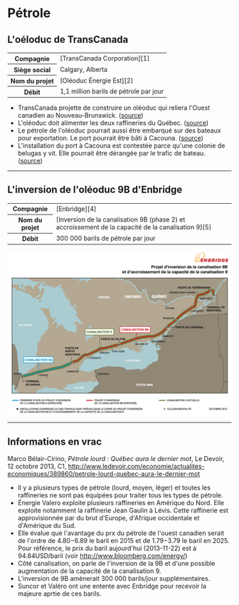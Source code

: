 # Pétrole

## L'oéloduc de TransCanada

<table>
  <tr>
    <th>Compagnie</th>
    <td>[TransCanada Corporation][1]</td>
  </tr>

  <tr>
    <th>Siège social</th>
    <td>Calgary, Alberta</td>
  </tr>

  <tr>
    <th>Nom du projet</th>
    <td>[Oléoduc Énergie Est][2]</td>
  </tr>
  <tr>
    <th>Débit</th>
    <td>1,1 million barils de pétrole par jour</td>
  </tr>
</table>


* TransCanada projette de construire un oléoduc qui reliera l'Ouest canadien au Nouveau-Brunswick. ([source][3])
* L'oléoduc doit alimenter les deux raffineries du Québec. ([source][3])
* Le pétrole de l'oléoduc pourrait aussi être embarqué sur des bateaux pour exportation. Le port pourrait être bâti à Cacouna. ([source][3])
* L'installation du port à Cacouna est contestée parce qu'une colonie de belugas y vit. Elle pourrait être dérangée par le trafic de bateau. ([source][3])

<hr>

## L'inversion de l'oléoduc 9B d'Enbridge

<table>
  <tr>
    <th>Compagnie</th>
    <td>[Enbridge][4]</td>
  </tr>

  <tr>
    <th>Nom du projet</th>
    <td>[Inversion de la canalisation 9B (phase 2) et accroissement de la capacité de la canalisation 9][5]</td>
  </tr>
  <tr>
    <th>Débit</th>
    <td>300 000 barils de pétrole par jour</td>
  </tr>
</table>

![Image décrivant le parcours de l'oléoduc 9B d'Enbridge](images/enbridge-9b-9.png)


<hr>

## Informations en vrac

Marco Bélair-Cirino, *Pétrole lourd : Québec aura le dernier mot*, Le Devoir, 12 octobre 2013, C1, http://www.ledevoir.com/economie/actualites-economiques/389860/petrole-lourd-quebec-aura-le-dernier-mot

* Il y a plusieurs types de pétrole (lourd, moyen, léger) et toutes les raffineries ne sont pas équipées pour traiter tous les types de pétrole.
* Énergie Valero exploite plusieurs raffineries en Amérique du Nord. Elle exploite notamment la raffinerie Jean Gaulin à Lévis. Cette raffinerie est approvisionnée par du brut d'Europe, d'Afrique occidentale et d'Amérique du Sud.
* Elle évalue que l'avantage du prx du pétrole de l'ouest canadien serait de l'ordre de 4.80$-6.89$ le baril en 2015 et de 1.79$-3.79$ le baril en 2025. Pour référence, le prix du baril aujourd'hui (2013-11-22) est à 94.84USD/baril (voir http://www.bloomberg.com/energy/)
* Côté canalisation, on parle de l'inversion de la 9B et d'une possible augmentation de la capacité de la canalisation 9.
* L'inversion de 9B amènerait 300 000 barils/jour supplémentaires.
* Suncor et Valéro ont une entente avec Enbridge pour recevoir la majeure aprtie de ces barils.

[1]: http://en.wikipedia.org/wiki/TransCanada_Corp.
[2]: http://www.oleoducenergieest.com
[3]: http://www.ledevoir.com/environnement/actualites-sur-l-environnement/393601/bas-saint-laurent-un-port-petrolier-pour-le-brut-albertain
[4]: http://en.wikipedia.org/wiki/Enbridge
[5]: http://www.enbridge.com/ECRAI_FR/Line9BReversalProject_FR.aspx